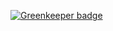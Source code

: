 

[![Greenkeeper badge](https://badges.greenkeeper.io/shmuga/node-api-design-workshop-2015-12-13.svg)](https://greenkeeper.io/)
